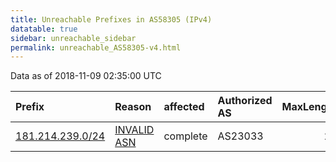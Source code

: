 ```yaml
---
title: Unreachable Prefixes in AS58305 (IPv4)
datatable: true
sidebar: unreachable_sidebar
permalink: unreachable_AS58305-v4.html
---
```


Data as of 2018-11-09 02:35:00 UTC


<div class="datatable-begin"></div>

| Prefix                                                     | Reason                                                                                                  | affected   | Authorized AS   |   MaxLength | Anchor                                         |   unreachable /24s |
|:-----------------------------------------------------------|:--------------------------------------------------------------------------------------------------------|:-----------|:----------------|------------:|:-----------------------------------------------|-------------------:|
| [181.214.239.0/24](https://stat.ripe.net/181.214.239.0/24) | [INVALID ASN](https://rpki-validator.ripe.net/announcement-preview?asn=AS58305&prefix=181.214.239.0/24) | complete   | AS23033         |          24 | [LACNIC](unreachable_LACNIC_RPKI_Root-v4.html) |                  1 |

<div class="datatable-end"></div>